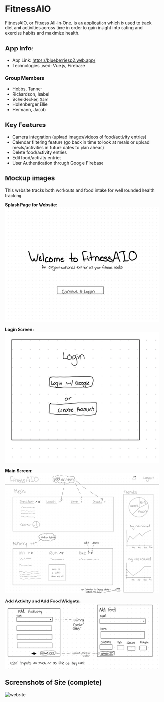 # FitnessAIO

FitnessAIO, or Fitness All-In-One, is an application which is used to track diet and activities across time in order to gain insight into eating and exercise habits and maximize health.

## App Info:

* App Link: <https://blueberriesp2.web.app/>
* Technologies used: Vue.js, Firebase

### Group Members

* Hobbs, Tanner
* Richardson, Isabel 
* Scheidecker, Sam
* Hollenberger,Ellie
* Hermann, Jacob


## Key Features


* Camera integration (upload images/videos of food/activity entries)
* Calendar filtering feature (go back in time to look at meals or upload meals/activities in future dates to plan ahead)
* Delete food/activity entries
* Edit food/activity entries
* User Authentication through Google Firebase




## Mockup images
This website tracks both workouts and food intake for well rounded health tracking.

**Splash Page for Website:**
![](/mockup/SplashPage.JPG)

**Login Screen:**
![](/mockup/LoginScreen.JPG)

**Main Screen:**
![](/mockup/MainSite.JPG)

**Add Activity and Add Food Widgets:**
![](/mockup/AddFoodorActivity.JPG)

## Screenshots of Site (complete)
![website](https://user-images.githubusercontent.com/60115853/116908634-c1702480-ac08-11eb-96ed-381488ef3a3a.png)

